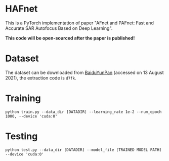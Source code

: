 # HAFnet

This is a PyTorch implementation of paper "AFnet and PAFnet: Fast and Accurate SAR Autofocus Based on Deep Learning".

**This code will be open-sourced after the paper is published!**

# Dataset

The dataset can be downloaded from [BaiduYunPan](https://pan.baidu.com/s/1BW8ZsP2TXqNU1MJFQrzZBQ) (accessed on 13 August 2021), the extraction code is ``d7fk``.


# Training

```
python train.py --data_dir [DATADIR] --learning_rate 1e-2 --num_epoch 1000, --device 'cuda:0'
```

# Testing

```
python test.py --data_dir [DATADIR] --model_file [TRAINED MODEL PATH] --device 'cuda:0'
```
